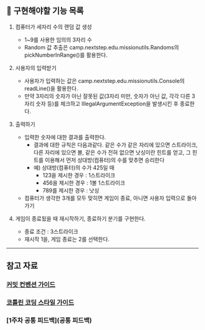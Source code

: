 ## 📮 구현해야할 기능 목록

1. 컴퓨터가 세자리 수의 랜덤 값 생성
    - 1~9를 사용한 임의의 3자리 수
    - Random 값 추출은 camp.nextstep.edu.missionutils.Randoms의 pickNumberInRange()를 활용한다.


2. 사용자의 입력받기
    - 사용자가 입력하는 값은 camp.nextstep.edu.missionutils.Console의 readLine()을 활용한다.
    - 만약 3자리의 숫자가 아닌 잘못된 값(3자리 미만, 숫자가 아닌 값, 각각 다른 3자리 숫자 등)를 체크하고 IllegalArgumentException을 발생시킨 후 종료한다.


3. 출력하기
    - 입력한 숫자에 대한 결과를 출력한다.
        - 결과에 대한 규칙은 다음과같다.
          같은 수가 같은 자리에 있으면 스트라이크, 다른 자리에 있으면 볼, 같은 수가 전혀 없으면 낫싱이란 힌트를 얻고, 그 힌트를 이용해서 먼저 상대방(컴퓨터)의 수를 맞추면 승리한다
        - 예) 상대방(컴퓨터)의 수가 425일 때
            - 123을 제시한 경우 : 1스트라이크
            - 456을 제시한 경우 : 1볼 1스트라이크
            - 789를 제시한 경우 : 낫싱
    - 컴퓨터가 생각한 3개를 모두 맞히면 게임이 종료, 아니면 사용자 입력으로 돌아가기


4. 게임이 종료됬을 때 재시작하기, 종료하기 분기를 구현한다.
    - 종료 조건 : 3스트라이크
    - 재시작 1을, 게임 종료는 2를 선택한다.

---

## 참고 자료

### [커밋 컨벤션 가이드](https://gist.github.com/stephenparish/9941e89d80e2bc58a153)

### [코틀린 코딩 스타일 가이드](https://kotlinlang.org/docs/coding-conventions.html)

### [1주차 공통 피드백](공통 피드백)
